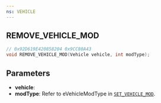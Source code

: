 ```yaml
---
ns: VEHICLE
---
```

## REMOVE_VEHICLE_MOD

```c
// 0x92D619E420858204 0x9CC80A43
void REMOVE_VEHICLE_MOD(Vehicle vehicle, int modType);
```


## Parameters
* **vehicle**: 
* **modType**: Refer to eVehicleModType in [`SET_VEHICLE_MOD`](#_0x6AF0636DDEDCB6DD).

